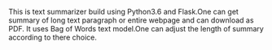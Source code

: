 This is text summarizer build using Python3.6 and Flask.One can get summary of long text paragraph or entire webpage and can download as PDF. It uses Bag of Words text model.One can adjust the length of summary according to there choice.
